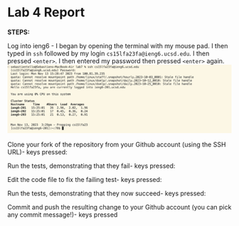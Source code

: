 # Lab 4 Report


**STEPS:** 

Log into ieng6 -
I began by opening the terminal with my mouse pad. I then typed in `ssh` followed by my login `cs15lfa23fa@ieng6.ucsd.edu`. I then pressed `<enter>`. I then entered my password then pressed `<enter>` again. 
![Image](Step4.png)


Clone your fork of the repository from your Github account (using the SSH URL)- 
keys pressed: 


Run the tests, demonstrating that they fail-
keys pressed:


Edit the code file to fix the failing test-
keys pressed:


Run the tests, demonstrating that they now succeed-
keys pressed:


Commit and push the resulting change to your Github account (you can pick any commit message!)-
keys pressed


